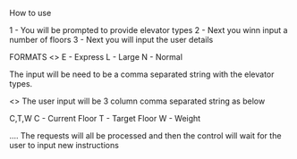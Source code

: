 How to use

1 - You will be prompted to provide elevator types
2 - Next you winn input a number of floors 
3 - Next you will input the user details

FORMATS
<<Elevator Types>>
E - Express
L - Large
N - Normal

The input will be need to be a comma separated string with the elevator types.

<<USER>>
The user input will be 3 column comma separated string as below

C,T,W
C - Current Floor
T - Target Floor
W - Weight

.... The requests will all be processed and then the control will wait for the user to input new instructions 
